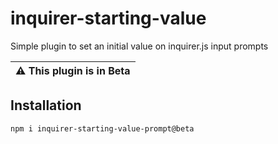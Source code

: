 # inquirer-starting-value

Simple plugin to set an initial value on inquirer.js input prompts

| :warning: This plugin is in Beta |
| -------------------------------- |

## Installation

`npm i inquirer-starting-value-prompt@beta`
